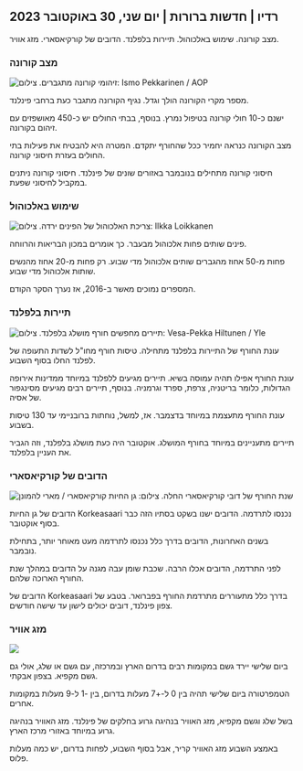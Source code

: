## רדיו \| חדשות ברורות \| יום שני, 30 באוקטובר 2023

מצב קורונה. שימוש באלכוהול. תיירות בלפלנד. הדובים של קורקיאסארי. מזג אוויר.

### מצב קורונה

![זיהומי קורונה מתגברים. צילום: Ismo Pekkarinen / AOP](https://images.cdn.yle.fi/image/upload/c_crop,h_1992,w_3543,x_0,y_232/ar_1.7777777777777777,c_fill,g_faces,h_620,.0d_620,.0q_auto:eco/f_auto/fl_lossy/v1698673937/39-1193332653fb40a9c4a2)

מספר מקרי הקורונה הולך וגדל. נגיף הקורונה מתגבר כעת ברחבי פינלנד.

ישנם כ-10 חולי קורונה בטיפול נמרץ. בנוסף, בבתי החולים יש כ-450 מאושפזים עם זיהום בקורונה.

מצב הקורונה כנראה יחמיר ככל שהחורף יתקדם. המטרה היא להבטיח את פעילות בתי החולים בעזרת חיסוני קורונה.

חיסוני קורונה מתחילים בנובמבר באזורים שונים של פינלנד. חיסוני קורונה ניתנים במקביל לחיסוני שפעת.

### שימוש באלכוהול

![צריכת האלכוהול של הפינים ירדה. צילום: Ilkka Loikkanen](https://images.cdn.yle.fi/image/upload/c_crop,h_2160,w_3840,x_0,y_325/ar_1.7777777777777777,c_fill,g_faces,h_670,w_pr.autoeco/f_auto/fl_lossy/v1682602904/39-1105424644a7b35b4046)

פינים שותים פחות אלכוהול מבעבר. כך אומרים במכון הבריאות והרווחה.

פחות מ-50 אחוז מהגברים שותים אלכוהול מדי שבוע. רק פחות מ-20 אחוז מהנשים שותות אלכוהול מדי שבוע.

המספרים נמוכים מאשר ב-2016, אז נערך הסקר הקודם.

### תיירות בלפלנד

![תיירים מחפשים חורף מושלג בלפלנד. צילום: Vesa-Pekka Hiltunen / Yle](https://images.cdn.yle.fi/image/upload/c_crop,h_3375,w_6000,x_0,y_473/ar_1.77777777777777777,c_fill,g_700,w_12r.ffaces,w_12r.0/q_auto:eco/f_auto/fl_lossy/v1673250132/39-105687963bbc441bd57b)

עונת החורף של התיירות בלפלנד מתחילה. טיסות חורף מחו"ל לשדות התעופה של לפלנד החלו בסוף השבוע.

עונת החורף אפילו תהיה עמוסה בשיא. תיירים מגיעים ללפלנד במיוחד ממדינות אירופה הגדולות, כלומר בריטניה, צרפת, ספרד וגרמניה. בנוסף, תיירים רבים מגיעים מסינגפור של אסיה.

עונת החורף מתעצמת במיוחד בדצמבר. אז, למשל, נוחתות ברובניימי עד 130 טיסות בשבוע.

תיירים מתעניינים במיוחד בחורף המושלג. אוקטובר היה כעת מושלג בלפלנד, וזה הגביר את העניין בלפלנד.

### הדובים של קורקיאסארי

![שנת החורף של דובי קורקיאסארי החלה. צילום: גן החיות קורקיאסארי / מארי להמונן](https://images.cdn.yle.fi/image/upload/c_crop,h_3239,w_5759,x_0,y_0/ar_1.77777777777777777,c_fill,g_faces,h_1200,h_6_0./q_auto:eco/f_auto/fl_lossy/v1698664391/39-1193141653f687431ff4)

הדובים של גן החיות Korkeasaari נכנסו לתרדמה. הדובים ישנו בשקט בסתיו הזה כבר בסוף אוקטובר.

בשנים האחרונות, הדובים בדרך כלל נכנסו לתרדמה מעט מאוחר יותר, בתחילת נובמבר.

לפני התרדמה, הדובים אכלו הרבה. שכבת שומן עבה מגנה על הדובים במהלך שנת החורף הארוכה שלהם.

הדובים של Korkeasaari בדרך כלל מתעוררים מתרדמת החורף בפברואר. בטבע של צפון פינלנד, דובים יכולים לישון עד שישה חודשים.

### מזג אוויר

![](https://images.cdn.yle.fi/image/upload/c_crop,h_1080,w_1919,x_0,y_0/ar_1.77777777777777777,c_fill,g_faces,h_675,w_1200:e/qrf_auto/fl_lossy/v1698681609/39-1193390653fd2ed08682)

ביום שלישי יירד גשם במקומות רבים בדרום הארץ ובמרכזה, עם גשם או שלג, אולי גם גשם מקפיא. בצפון אבקתי.

הטמפרטורה ביום שלישי תהיה בין 0 ל-+7 מעלות בדרום, בין -1 ל-9 מעלות במקומות אחרים.

בשל שלג וגשם מקפיא, מזג האוויר בנהיגה גרוע בחלקים של פינלנד. מזג האוויר בנהיגה גרוע במיוחד באזורי מרכז הארץ.

באמצע השבוע מזג האוויר קריר, אבל בסוף השבוע, לפחות בדרום, יש כמה מעלות פלוס.